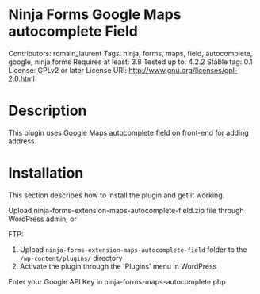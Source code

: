 # Ninja Forms Google Maps autocomplete Field
Contributors: romain_laurent
Tags: ninja, forms, maps, field, autocomplete, google, ninja forms
Requires at least: 3.8
Tested up to: 4.2.2
Stable tag: 0.1
License: GPLv2 or later
License URI: http://www.gnu.org/licenses/gpl-2.0.html

# Description
This plugin uses Google Maps autocomplete field on front-end for adding address. 


# Installation

This section describes how to install the plugin and get it working.

Upload ninja-forms-extension-maps-autocomplete-field.zip file through WordPress admin, or

FTP:
1. Upload `ninja-forms-extension-maps-autocomplete-field` folder to the `/wp-content/plugins/` directory
2. Activate the plugin through the 'Plugins' menu in WordPress

Enter your Google API Key in ninja-forms-maps-autocomplete.php

